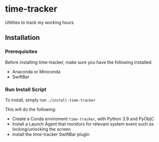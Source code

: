 # time-tracker

Utilities to track my working hours

## Installation

### Prerequisites

Before installing time-tracker, make sure you have the following installed:

* Anaconda or Miniconda
* SwiftBar

### Run Install Script

To install, simply run `./install-time-tracker`

This will do the following:

* Create a Conda enviroment `time-tracker`, with Python 3.9 and PyObjC
* Install a Launch Agent that monitors for relevant system event such as locking/unlocking the screen
* Install the time-tracker SwiftBar plugin 